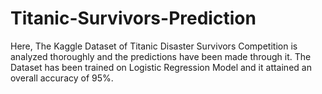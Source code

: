 # Titanic-Survivors-Prediction
Here, The Kaggle Dataset of Titanic Disaster Survivors Competition is analyzed thoroughly and the predictions have been made through it. The Dataset has been trained on Logistic Regression Model and it attained an overall accuracy of 95%.
